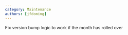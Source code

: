 ```yaml
---
category: Maintenance
authors: [jfdoming]
---
```


Fix version bump logic to work if the month has rolled over
